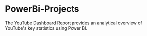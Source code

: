 # PowerBi-Projects
The YouTube Dashboard Report provides an analytical overview of YouTube's key statistics using Power BI.
